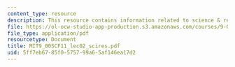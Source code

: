 ```yaml
---
content_type: resource
description: This resource contains information related to science & research.
file: https://ol-ocw-studio-app-production.s3.amazonaws.com/courses/9-00sc-introduction-to-psychology-fall-2011/5ff7eb6785f0575799a65af146ea17d2_MIT9_00SCF11_lec02_scires.pdf
file_type: application/pdf
resourcetype: Document
title: MIT9_00SCF11_lec02_scires.pdf
uid: 5ff7eb67-85f0-5757-99a6-5af146ea17d2
---
```

